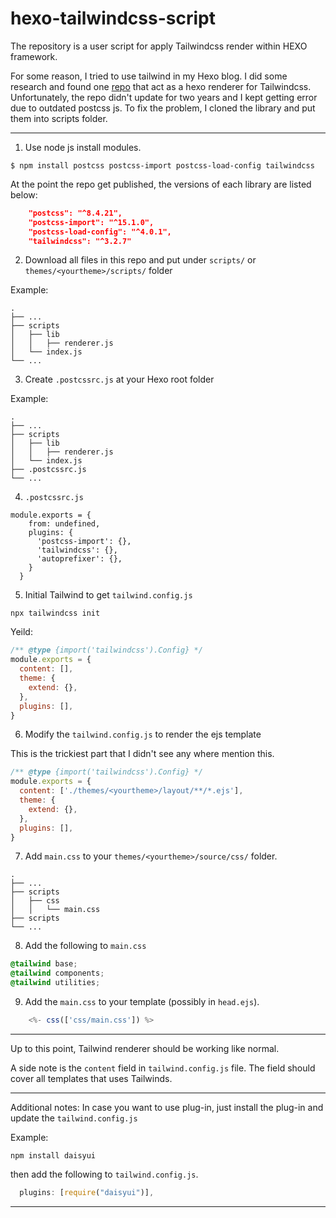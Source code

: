 # hexo-tailwindcss-script
The repository is a user script for apply Tailwindcss render within HEXO framework.

For some reason, I tried to use tailwind in my Hexo blog. I did some research and found one [repo](https://github.com/bennyxguo/hexo-renderer-tailwindcss) that act as a hexo renderer for Tailwindcss. Unfortunately, the repo didn't update for two years and I kept getting error due to outdated postcss js. To fix the problem, I cloned the library and put them into scripts folder.

---
1. Use node js install modules.
```shell
$ npm install postcss postcss-import postcss-load-config tailwindcss
```

At the point the repo get published, the versions of each library are listed below:

``` json
    "postcss": "^8.4.21",
    "postcss-import": "^15.1.0",
    "postcss-load-config": "^4.0.1",
    "tailwindcss": "^3.2.7"
```

2. Download all files in this repo and put under `scripts/` or `themes/<yourtheme>/scripts/` folder

Example:
```
.
├── ...
├── scripts
│   ├── lib
│   │   ├── renderer.js
│   └── index.js
└── ...
```

3. Create `.postcssrc.js` at your Hexo root folder

Example:
```
.
├── ...
├── scripts
│   ├── lib
│   │   ├── renderer.js
│   └── index.js
├── .postcssrc.js
└── ...
```

4. `.postcssrc.js` 

```
module.exports = {
    from: undefined,
    plugins: {
      'postcss-import': {},
      'tailwindcss': {},
      'autoprefixer': {},
    }
  }
```

5. Initial Tailwind to get `tailwind.config.js`

```shell
npx tailwindcss init
```

Yeild:

```js
/** @type {import('tailwindcss').Config} */
module.exports = {
  content: [],
  theme: {
    extend: {},
  },
  plugins: [],
}
```

6. Modify the `tailwind.config.js` to render the ejs template

This is the trickiest part that I didn't see any where mention this.

```js
/** @type {import('tailwindcss').Config} */
module.exports = {
  content: ['./themes/<yourtheme>/layout/**/*.ejs'],
  theme: {
    extend: {},
  },
  plugins: [],
}
```

7. Add `main.css` to your `themes/<yourtheme>/source/css/` folder.

```
.
├── ...
├── scripts
│   ├── css
│   │   └── main.css
├── scripts
└── ...
```

8. Add the following to `main.css`

``` css
@tailwind base;
@tailwind components;
@tailwind utilities;
```

9. Add the `main.css` to your template (possibly in `head.ejs`).
```js
    <%- css(['css/main.css']) %> 
```

---

Up to this point, Tailwind renderer should be working like normal. 

A side note is the `content` field in `tailwind.config.js` file. The field should cover all templates that uses Tailwinds.

---
Additional notes:
In case you want to use plug-in, just install the plug-in and update the `tailwind.config.js`

Example:
```shell
npm install daisyui
```
then add the following to `tailwind.config.js`.
```js
  plugins: [require("daisyui")],
```

---
